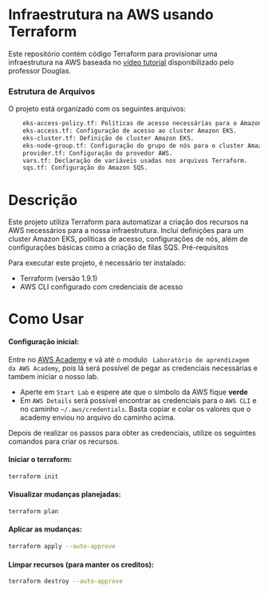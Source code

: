# Infraestrutura na AWS usando Terraform

Este repositório contém código Terraform para provisionar uma infraestrutura na AWS baseada no [vídeo tutorial](https://youtu.be/mfT4Eu3fic0?si=_D5Ku1lJ2V-V1tuU) disponibilizado pelo professor Douglas.  
### Estrutura de Arquivos

O projeto está organizado com os seguintes arquivos:
```txt
    eks-access-policy.tf: Políticas de acesso necessárias para o Amazon EKS.
    eks-access.tf: Configuração de acesso ao cluster Amazon EKS.
    eks-cluster.tf: Definição do cluster Amazon EKS.
    eks-node-group.tf: Configuração do grupo de nós para o cluster Amazon EKS.
    provider.tf: Configuração do provedor AWS.
    vars.tf: Declaração de variáveis usadas nos arquivos Terraform.
    sqs.tf: Configuração do Amazon SQS.
```
# Descrição

Este projeto utiliza Terraform para automatizar a criação dos recursos na AWS necessários para a nossa infraestrutura. Inclui definições para um cluster Amazon EKS, políticas de acesso, configurações de nós, além de configurações básicas como a criação de filas SQS.
Pré-requisitos

Para executar este projeto, é necessário ter instalado:

- Terraform (versão 1.9.1)  
- AWS CLI configurado com credenciais de acesso


# Como Usar
#### Configuração inicial:  

Entre no [AWS Academy](https://awsacademy.instructure.com/courses) e vá até o modulo ` Laboratório de aprendizagem da AWS Academy`, pois lá será possível de pegar as credenciais necessárias e tambem iniciar o nosso lab.  

- Aperte em `Start Lab` e espere ate que o simbolo da AWS fique **verde**
- Em `AWS Details` será possível encontrar as credenciais para o `AWS CLI` e no caminho `~/.aws/credentials`. Basta copiar e colar os valores que o academy enviou no arquivo do caminho acima.

Depois de realizar os passos para obter as credenciais, utilize os seguintes comandos para criar os recursos. 

#### Iniciar o terraform:
```bash
terraform init
```

#### Visualizar mudanças planejadas:
```bash
terraform plan
```

#### Aplicar as mudanças:
```bash
terraform apply --auto-approve
```
#### Limpar recursos (para manter os creditos):
```bash
terraform destroy --auto-approve
```
